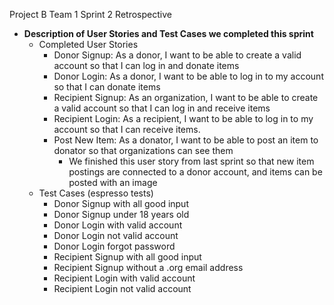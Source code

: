 Project B Team 1 Sprint 2 Retrospective
- **Description of User Stories and Test Cases we completed this sprint**
  - Completed User Stories
    - Donor Signup: As a donor, I want to be able to create a valid account so that I can log in and donate items
    - Donor Login: As a donor, I want to be able to log in to my account so that I can donate items
    - Recipient Signup: As an organization, I want to be able to create a valid account so that I can log in and receive items
    - Recipient Login: As a recipient, I want to be able to log in to my account so that I can receive items.
    - Post New Item: As a donator, I want to be able to post an item to donator so that organizations can see them
      - We finished this user story from last sprint so that new item postings are connected to a donor account, and items can be posted with an image
  - Test Cases (espresso tests)
    - Donor Signup with all good input
    - Donor Signup under 18 years old
    - Donor Login with valid account
    - Donor Login not valid account
    - Donor Login forgot password
    - Recipient Signup with all good input
    - Recipient Signup without a .org email address
    - Recipient Login with valid account
    - Recipient Login not valid account
